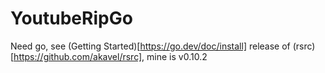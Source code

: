 # YoutubeRipGo

Need 
  go, see (Getting Started)[https://go.dev/doc/install]
  release of (rsrc)[https://github.com/akavel/rsrc], mine is v0.10.2
  
